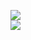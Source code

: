 [![](https://img.shields.io/badge/Made%20With-Github%20Spray-lightgrey.svg?style=for-the-badge&logo=github)](https://github.com/Annihil/github-spray#20344)  
[![](https://i.imgur.com/2DrTn0Z.gif)](https://github.com/Annihil/github-spray)